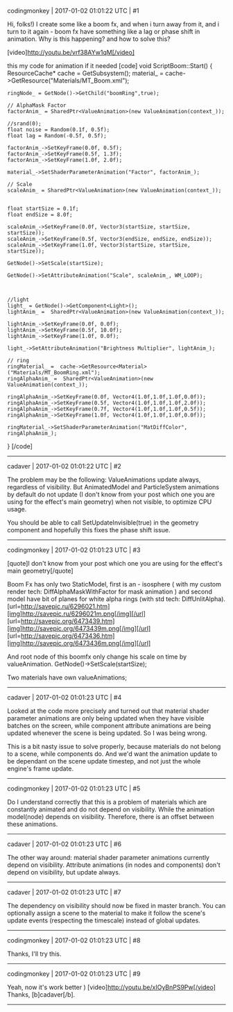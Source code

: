 codingmonkey | 2017-01-02 01:01:22 UTC | #1

Hi, folks!)
I create some like a boom fx, and when i turn away from it, and i turn to it again - boom fx have something like a lag or phase shift in animation.
Why is this happening? and how to solve this?

[video]http://youtu.be/vrf38AYw1qM[/video]

this my code for animation if it needed
[code]
void ScriptBoom::Start()
{
	ResourceCache* cache = GetSubsystem<ResourceCache>(); 
	material_ = cache->GetResource<Material>("Materials/MT_Boom.xml");
	
	ringNode_ = GetNode()->GetChild("boomRing",true);
	
	// AlphaMask Factor
	factorAnim_ = SharedPtr<ValueAnimation>(new ValueAnimation(context_));
	
	//srand(0);
	float noise = Random(0.1f, 0.5f);
	float lag = Random(-0.5f, 0.5f);

	factorAnim_->SetKeyFrame(0.0f, 0.5f);
	factorAnim_->SetKeyFrame(0.5f, 1.3f);
	factorAnim_->SetKeyFrame(1.0f, 2.0f);
	
	material_->SetShaderParameterAnimation("Factor", factorAnim_);
	
	// Scale
	scaleAnim_ = SharedPtr<ValueAnimation>(new ValueAnimation(context_));
	

	float startSize = 0.1f;
	float endSize = 8.0f;
	
	scaleAnim_->SetKeyFrame(0.0f, Vector3(startSize, startSize, startSize));
	scaleAnim_->SetKeyFrame(0.5f, Vector3(endSize, endSize, endSize));
	scaleAnim_->SetKeyFrame(1.0f, Vector3(startSize, startSize, startSize));
	
	GetNode()->SetScale(startSize);

	GetNode()->SetAttributeAnimation("Scale", scaleAnim_, WM_LOOP);
	


	//light
	light_ = GetNode()->GetComponent<Light>();
	lightAnim_ =  SharedPtr<ValueAnimation>(new ValueAnimation(context_));
	
	lightAnim_->SetKeyFrame(0.0f, 0.0f);
	lightAnim_->SetKeyFrame(0.5f, 10.0f);
	lightAnim_->SetKeyFrame(1.0f, 0.0f);

	light_->SetAttributeAnimation("Brightness Multiplier", lightAnim_);

	// ring
	ringMaterial_ =  cache->GetResource<Material>("Materials/MT_BoomRing.xml");
	ringAlphaAnim_ =  SharedPtr<ValueAnimation>(new ValueAnimation(context_));

	ringAlphaAnim_->SetKeyFrame(0.0f, Vector4(1.0f,1.0f,1.0f,0.0f));
	ringAlphaAnim_->SetKeyFrame(0.5f, Vector4(1.0f,1.0f,1.0f,2.0f));
	ringAlphaAnim_->SetKeyFrame(0.7f, Vector4(1.0f,1.0f,1.0f,0.5f));
	ringAlphaAnim_->SetKeyFrame(1.0f, Vector4(1.0f,1.0f,1.0f,0.0f));

	ringMaterial_->SetShaderParameterAnimation("MatDiffColor", ringAlphaAnim_);
}
[/code]

-------------------------

cadaver | 2017-01-02 01:01:22 UTC | #2

The problem may be the following: ValueAnimations update always, regardless of visibility. But AnimatedModel and ParticleSystem animations by default do not update (I don't know from your post which one you are using for the effect's main geometry) when not visible, to optimize CPU usage.

You should be able to call SetUpdateInvisible(true) in the geometry component and hopefully this fixes the phase shift issue.

-------------------------

codingmonkey | 2017-01-02 01:01:23 UTC | #3

[quote]I don't know from your post which one you are using for the effect's main geometry[/quote]

Boom Fx has only two StaticModel, first is an - isosphere ( with my custom render tech: DiffAlphaMaskWithFactor for mask animation ) and second model have bit of planes for white alpha rings (with std tech: DiffUnlitAlpha).
[url=http://savepic.ru/6296021.htm][img]http://savepic.ru/6296021m.png[/img][/url]
[url=http://savepic.org/6473439.htm][img]http://savepic.org/6473439m.png[/img][/url]
[url=http://savepic.org/6473436.htm][img]http://savepic.org/6473436m.png[/img][/url]

And root node of this boomfx only change his scale on time by valueAnimation. 
GetNode()->SetScale(startSize);

Two materials have own valueAnimations;

-------------------------

cadaver | 2017-01-02 01:01:23 UTC | #4

Looked at the code more precisely and turned out that material shader parameter animations are only being updated when they have visible batches on the screen, while component attribute animations are being updated whenever the scene is being updated. So I was being wrong.

This is a bit nasty issue to solve properly, because materials do not belong to a scene, while components do. And we'd want the animation update to be dependant on the scene update timestep, and not just the whole engine's frame update.

-------------------------

codingmonkey | 2017-01-02 01:01:23 UTC | #5

Do I understand correctly that this is a problem of materials which are constantly animated and do not depend on visibility. 
While the animation model(node) depends on visibility. Therefore, there is an offset between these animations.

-------------------------

cadaver | 2017-01-02 01:01:23 UTC | #6

The other way around: material shader parameter animations currently depend on visibility. Attribute animations (in nodes and components) don't depend on visibility, but update always.

-------------------------

cadaver | 2017-01-02 01:01:23 UTC | #7

The dependency on visibility should now be fixed in master branch. You can optionally assign a scene to the material to make it follow the scene's update events (respecting the timescale) instead of global updates.

-------------------------

codingmonkey | 2017-01-02 01:01:23 UTC | #8

Thanks, I'll try this.

-------------------------

codingmonkey | 2017-01-02 01:01:23 UTC | #9

Yeah, now it's work better )
[video]http://youtu.be/xIOyBnPS9Pw[/video]
Thanks, [b]cadaver[/b].

-------------------------

